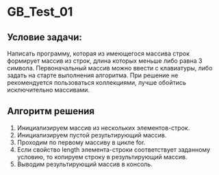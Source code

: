 # GB_Test_01

## Условие задачи:
Написать программу, которая из имеющегося массива строк формирует массив из строк, 
длина которых меньше либо равна 3 символа. Первоначальный массив можно ввести с 
клавиатуры, либо задать на старте выполнения алгоритма. 
При решение не рекомендуется пользоваться коллекциями, 
лучше обойтись исключительно массивами.
## Алгоритм решения
1. Инициализируем массив из нескольких элементов-строк.
2. Инициализируем пустой результирующий массив.
3. Проходим по первому массиву в цикле for.
4. Если свойство length элемента-строки соответствует заданному условию, то
копируем строку в результирующий массив.
5. Выводим результирующий массив в консоль.


